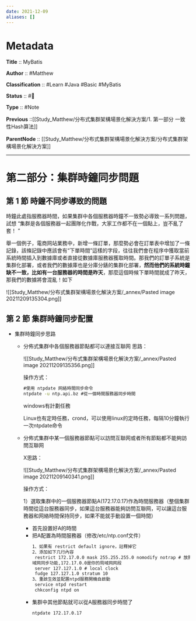 ```yaml
---
date: 2021-12-09
aliases: []
---
```


# Metadata

**Title** :: MyBatis

**Author** :: #Matthew 

**Classification** :: #Learn #Java #Basic #MyBatis

**Status** :: #🌱

**Type** :: #Note

**Previous** ::[[Study_Matthew/分布式集群架構場景化解決方案/1. 第⼀部分 ⼀致性Hash算法]]

**ParentNode** :: [[Study_Matthew/分布式集群架構場景化解決方案/分布式集群架構場景化解決方案]]

---


# 第⼆部分：集群時鐘同步問題

## 第 1 節 時鐘不同步導致的問題
時鐘此處指服務器時間，如果集群中各個服務器時鐘不⼀致勢必導致⼀系列問題，試想 “集群是各個服務器⼀起團隊化作戰，⼤家⼯作都不在⼀個點上，豈不亂了套！ ”

舉⼀個例⼦，電商⽹站業務中，新增⼀條訂單，那麼勢必會在訂單表中增加了⼀條記錄，該條記錄中應該會有“下單時間”這樣的字段，往往我們會在程序中獲取當前系統時間插⼊到數據庫或者直接從數據庫服務器獲取時間。那我們的訂單⼦系統是集群化部署，或者我們的數據庫也是分庫分錶的集群化部署，**然⽽他們的系統時鐘缺不⼀致，⽐如有⼀台服務器的時間是昨天**，那麼這個時候下單時間就成了昨天，那我們的數據將會混亂！如下

![[Study_Matthew/分布式集群架構場景化解決方案/_annex/Pasted image 20211209135304.png]]

## 第 2 節 集群時鐘同步配置
- 集群時鐘同步思路
	- 分佈式集群中各個服務器節點都可以連接互聯⽹
		思路：
		
		![[Study_Matthew/分布式集群架構場景化解決方案/_annex/Pasted image 20211209135356.png]]
		
		操作⽅式：
		
		```cmd
		#使⽤ ntpdate ⽹絡時間同步命令
		ntpdate -u ntp.api.bz #從⼀個時間服務器同步時間
		```
		windows有計劃任務
		
		Linux也有定時任務，crond，可以使⽤linux的定時任務，每隔10分鐘執⾏⼀次ntpdate命令
		
	- 分佈式集群中某⼀個服務器節點可以訪問互聯⽹或者所有節點都不能夠訪問互聯⽹
		
		X思路：
		
		![[Study_Matthew/分布式集群架構場景化解決方案/_annex/Pasted image 20211209140341.png]]
		
		操作⽅式：
		
		1）選取集群中的⼀個服務器節點A(172.17.0.17)作為時間服務器（整個集群時間從這台服務器同步，如果這台服務器能夠訪問互聯⽹，可以讓這台服務器和⽹絡時間保持同步，如果不能就⼿動設置⼀個時間）
		
		- ⾸先設置好A的時間
		- 把A配置為時間服務器（修改/etc/ntp.conf⽂件）
			```cmd
			1、如果有 restrict default ignore，註釋掉它
			2、添加如下⼏⾏內容
			 restrict 172.17.0.0 mask 255.255.255.0 nomodify notrap # 放開局
			域⽹同步功能,172.17.0.0是你的局域⽹⽹段
			 server 127.127.1.0 # local clock
			 fudge 127.127.1.0 stratum 10
			3、重啟⽣效並配置ntpd服務開機⾃啟動
			 service ntpd restart
			 chkconfig ntpd on
			```
		- 集群中其他節點就可以從A服務器同步時間了
			```cmd
			ntpdate 172.17.0.17
			```
			




